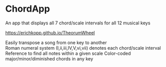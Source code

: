 # ChordApp
An app that displays all 7 chord/scale intervals for all 12 musical keys

https://erichkopp.github.io/TheorumWheel

Easily transpose a song from one key to another <br>
Roman numeral system (I,ii,iii,IV,V,vi,vii) denotes each chord/scale interval <br>
Reference to find all notes within a given scale
Color-coded major/minor/diminished chords in any key
